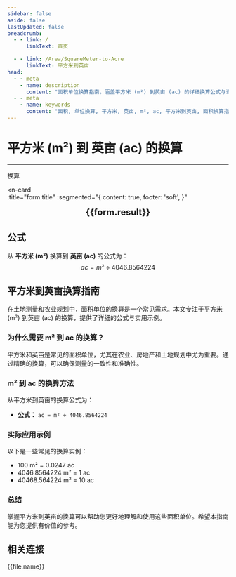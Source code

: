```yaml
---
sidebar: false
aside: false
lastUpdated: false
breadcrumb:
  - - link: /
      linkText: 首页

  - - link: /Area/SquareMeter-to-Acre
      linkText: 平方米到英亩
head:
  - - meta
    - name: description
      content: "面积单位换算指南，涵盖平方米 (m²) 到英亩 (ac) 的详细换算公式与说明。"
  - - meta
    - name: keywords
      content: "面积, 单位换算, 平方米, 英亩, m², ac, 平方米到英亩, 面积换算指南, 平方米換算坪, 一平米, 一平方米, 平方米和平方公里换算, 平方米单位, 平方米和平方厘米换算, 平方米的符号, 平方米和平方公里, 一尺等于多少平方米, 平方米和平方千米换算, 面积换算公式, 亩 平方米, 亩数换算平方米, 平方厘米和平方米换算, 平方米换算平方公里, 一平方米等于多少平方分米, 平方米换算, 一平方千米等于多少平方米, 平方米和亩, 面积单位, 平方公里等于多少平方米, 平方米和平方厘米, 平方千米和平方米, 平方米怎么算, 平米符号, 一平方等于多少米, sqm是什么单位, 面积转换, 平方厘米换算平方米, 平方米符号, 一亩地多少平方米, 面积单位换算, 平方米和平方千米, 平方公尺換算坪, 平方毫米, 平方米和亩换算, 平方米换算亩, 一公顷等于多少亩, 面积换算, 单位换算器, 一亩地等于多少平方米"
---
```

# 平方米 (m²) 到 英亩 (ac) 的换算
---
<script setup>
import { onMounted, reactive, inject, ref } from 'vue'
import { NButton, NForm, NFormItem, NInput, NInputNumber, NSelect, NCard, useMessage,NGrid ,NGi } from 'naive-ui'
import { defineClientComponent } from 'vitepress'
import { Area } from '../files';
const seoKey = [
  '平方米換算坪',
  '一平米',
  '一平方米',
  '平方米和平方公里换算',
  '平方米单位',
  '平方米和平方厘米换算',
  '平方米的符号',
  '平方米和平方公里',
  '一尺等于多少平方米',
  '平方米和平方千米换算',
  '面积换算公式',
  '亩 平方米',
  '亩数换算平方米',
  '平方厘米和平方米换算',
  '平方米换算平方公里',
  '一平方米等于多少平方分米',
  '平方米换算',
  '一平方千米等于多少平方米',
  '平方米和亩',
  '面积单位',
  '平方公里等于多少平方米',
  '平方米和平方厘米',
  '平方千米和平方米',
  '平方米怎么算',
  '平米符号',
  '一平方等于多少米',
  'sqm是什么单位',
  '面积转换',
  '平方厘米换算平方米',
  '平方米符号',
  '一亩地多少平方米',
  '面积单位换算',
  '平方米和平方千米',
  '平方公尺換算坪',
  '平方毫米',
  '平方米和亩换算',
  '平方米换算亩',
  '一公顷等于多少亩',
  '面积换算',
  '单位换算器',
  '一亩地等于多少平方米'
]
const convert = inject('convert')

const form = reactive({
  number: null,
  result: '',
  title: '平方米 (m²) 到英亩 (ac) 的换算',
})

const convertHandler = () => {
  if (form.number !== null && !isNaN(form.number)) {
    const convertedValue = parseFloat(form.number) / 4046.8564224
    form.result = `${form.number}m² = ${convertedValue.toFixed(4)}ac`
  } else {
    form.result = '请输入有效的数值。'
  }
}
</script>

<n-form size="large" :model="form">
  <n-form-item label="平方米 (m²)">
    <n-input-number v-model:value="form.number" placeholder="输入平方米" style="width: 100%" />
  </n-form-item>
  <n-form-item>
    <n-button type="info" @click="convertHandler" block>换算</n-button>
  </n-form-item>
</n-form>

<n-card  
  :title="form.title"
  :segmented="{
    content: true,
    footer: 'soft',
  }"
>
  <div  style="text-align:center;font-size:20px;">
    <strong>{{form.result}}</strong>
  </div>
    <template #footer>
    <div>
      <span v-for="item of seoKey">{{item}}，</span>
    </div>
  </template>
</n-card>

## 公式

从 **平方米 (m²)** 换算到 **英亩 (ac)** 的公式为：
$$ ac = m² \div 4046.8564224 $$

## 平方米到英亩换算指南

在土地测量和农业规划中，面积单位的换算是一个常见需求。本文专注于平方米 (m²) 到英亩 (ac) 的换算，提供了详细的公式与实用示例。

### 为什么需要 m² 到 ac 的换算？

平方米和英亩是常见的面积单位，尤其在农业、房地产和土地规划中尤为重要。通过精确的换算，可以确保测量的一致性和准确性。

### m² 到 ac 的换算方法

从平方米到英亩的换算公式为：

- **公式：** `ac = m² ÷ 4046.8564224`

### 实际应用示例

以下是一些常见的换算实例：

- 100 m² = 0.0247 ac
- 4046.8564224 m² = 1 ac
- 40468.564224 m² = 10 ac

### 总结

掌握平方米到英亩的换算可以帮助您更好地理解和使用这些面积单位。希望本指南能为您提供有价值的参考。

## 相关连接
<n-grid x-gap="12" :cols="2">
  <n-gi v-for="(file, index) in Area" :key="index">
    <n-button
      text
      tag="a"
      :href="file.path"
      type="info"
    >
      {{file.name}}
    </n-button>
  </n-gi>
</n-grid>